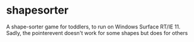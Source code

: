 shapesorter
===========
A shape-sorter game for toddlers, to run on Windows Surface RT/IE 11. Sadly, the pointerevent doesn't work for some shapes but does for others
